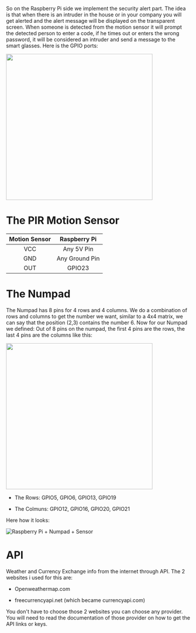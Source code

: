 So on the Raspberry Pi side we implement the security alert part.
The idea is that when there is an intruder in the house or in your company you will get alerted
and the alert message will be displayed on the transparent screen. When someone is detected from the motion sensor
it will prompt the detected person to enter a code, if he times out or enters the wrong password, 
it will be considered an intruder and send a message to the smart glasses.
Here is the GPIO ports:

<img src = "https://github.com/Myutaze/SmartTransparentOLEDGlasses/assets/123553691/4bff3b20-5b0f-42ac-a685-668e1360b900" width="400" >



# The PIR Motion Sensor

|     Motion Sensor     |     Raspberry Pi   |
| :-------------: | :-------------: |
|     VCC      |       Any 5V Pin      |
|     GND       |      Any Ground Pin      |
|     OUT       |       GPIO23     |

# The Numpad

The Numpad has 8 pins for 4 rows and 4 columns. We do a combination of rows and columns to get the number we want,
similar to a 4x4 matrix, we can say that the position (2,3) contains the number 6. Now for our Numpad we defined:
Out of 8 pins on the numpad, the first 4 pins are the rows, the last 4 pins are the columns like this:

<img src = "https://github.com/Myutaze/SmartTransparentOLEDGlasses/assets/123553691/dfbcd2f3-e66e-46a6-b21a-573d943994d6" width = 400>


- The Rows: GPIO5, GPIO6, GPIO13, GPIO19

- The Colmuns: GPIO12, GPIO16, GPIO20, GPIO21


Here how it looks:


![Raspberry Pi  + Numpad + Sensor ](https://github.com/Myutaze/SmartTransparentOLEDGlasses/assets/123553691/0fbda0ae-ae1f-40d8-9b51-ac4729677f79)


# API

Weather and Currency Exchange info from the internet through API. 
The 2 websites i used for this are:

- Openweathermap.com

- freecurrencyapi.net (which became currencyapi.com)

You don't have to choose those 2 websites you can choose any provider. You will need to read the documentation of those provider on how to get the API links or keys.


